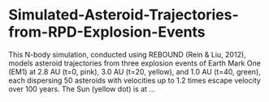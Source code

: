 # Simulated-Asteroid-Trajectories-from-RPD-Explosion-Events
This N-body simulation, conducted using REBOUND (Rein &amp; Liu, 2012), models asteroid trajectories from three explosion events of Earth Mark One (EM1) at 2.8 AU (t=0, pink), 3.0 AU (t=20, yellow), and 1.0 AU (t=40, green), each dispersing 50 asteroids with velocities up to 1.2 times escape velocity over 100 years. The Sun (yellow dot) is at ...

